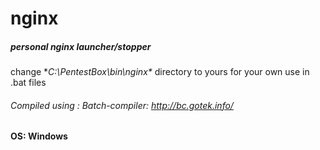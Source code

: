 # nginx
##### personal nginx launcher/stopper 

change **C:\PentestBox\bin\nginx\** directory to yours for your own use in .bat files 

###### Compiled using : Batch-compiler: http://bc.gotek.info/

#### OS: Windows
